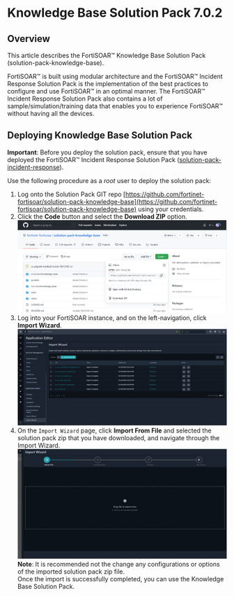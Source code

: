 # Knowledge Base Solution Pack 7.0.2

## Overview

This article describes the FortiSOAR™ Knowledge Base Solution Pack (solution-pack-knowledge-base). 

FortiSOAR™ is built using modular architecture and the FortiSOAR™ Incident Response Solution Pack is the implementation of the best practices to configure and use FortiSOAR™ in an optimal manner. The FortiSOAR™ Incident Response Solution Pack also contains a lot of sample/simulation/training data that enables you to experience FortiSOAR™ without having all the devices.

## Deploying Knowledge Base Solution Pack

**Important**: Before you deploy the solution pack, ensure that you have deployed the FortiSOAR™ Incident Response Solution Pack ([solution-pack-incident-response](https://github.com/fortinet-fortisoar/solution-pack-incident-response)).

Use the following procedure as a *root* user to deploy the solution pack:

1. Log onto the Solution Pack GIT repo [https://github.com/fortinet-fortisoar/solution-pack-knowledge-base](https://github.com/fortinet-fortisoar/solution-pack-knowledge-base) using your credentials.
2. Click the **Code** button and select the **Download ZIP** option.  
   ![Fortinet-FortiSOAR GIT branch > Code >Download the solution pack zip](media/KBZip.png)
3. Log into your FortiSOAR instance, and on the left-navigation, click **Import Wizard**.  
   ![Import Wizard](media/importWizard.png)
4. On the `Import Wizard` page, click **Import From File** and selected the solution pack zip that you have downloaded, and navigate through the Import Wizard.  
   ![Importing the IR Solution Pack zip file](media/importIRCP.png)  
   **Note**: It is recommended not the change any configurations or options of the imported solution pack zip file.  
   Once the import is successfully completed, you can use the Knowledge Base Solution Pack.

